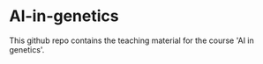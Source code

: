 # AI-in-genetics

This github repo contains the teaching material for the course 'AI in genetics'. 
